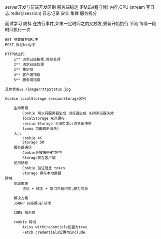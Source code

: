 server开发与前端开发区别
    服务端稳定 (PM2进程守候)
    内存,CPU (stream 写日志,redis存session)
    日志记录
    安全
    集群 服务拆分


面试学习
    防抖 在执行事件,如果一定时间之内又触发,重新开始执行
    节流 每隔一段时间执行一次

    GET 参数放在URL中
    POST 放在body中

    HTTP状态码
        1** 请求已经接受,继续处理
        2** 请求已经处理
        3** 重定向
        4** 客户端错误
        5** 服务端错误
    
    具体状态码 /image/httpStatus.jpg

    Cookie localStorage sessionStorage区别

        生命周期
            Cookie 可以有服务器生成 浏览器生成 关闭浏览器失效
            localStorage 永久保存
            sessionStorage 关闭页面or浏览器清除
            (vuex 页面刷新消失)
        大小
            cookie 4K
            Storage 5M
        服务器通信
            Cookie会被携带HTTP中
            Storage仅在客户端
        使用场景
            Cookie 验证信息 token
            Storage 保存本地数据
    跨域
        同源策略
            协议 + 域名 + 端口三者相同,即为同源

        解决方案
        JSONP 只接受GET请求

        CORS 服务端

        cookie 跨域
            Axios withCredentials设置为true
            Fetch credentials设置为include
